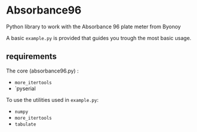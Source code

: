 # Absorbance96
Python library to work with the Absorbance 96 plate meter from Byonoy

A basic `example.py` is provided that guides you trough the most basic usage.

## requirements
The core (absorbance96.py) :
* `more_itertools`
* `pyserial

To use the utilities used in `example.py`:
* `numpy`
* `more_itertools`
* `tabulate`

